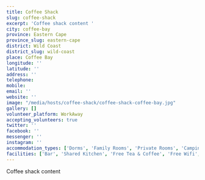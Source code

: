 ```yaml
---
title: Coffee Shack
slug: coffee-shack
excerpt: 'Coffee shack content '
city: coffee-bay
province: Eastern Cape
province_slug: eastern-cape
district: Wild Coast
district_slug: wild-coast
place: Coffee Bay
longitude: ''
latitude: ''
address: ''
telephone: 
mobile: 
email: ''
website: ''
image: "/media/hosts/coffee-shack/coffee-shack-coffee-bay.jpg"
gallery: []
volunteer_platform: WorkAway
accepting_volunteers: true
twitter: ''
facebook: ''
messenger: ''
instagram: ''
accommodation_types: ['Dorms', 'Family Rooms', 'Private Rooms', 'Camping']
facilities: ['Bar', 'Shared Kitchen', 'Free Tea & Coffee', 'Free Wifi', 'Free Parking', 'Paid Breakfast']
---
```

Coffee shack content